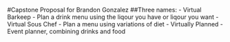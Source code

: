 #Capstone Proposal for Brandon Gonzalez
##Three names:
    - Virtual Barkeep
        - Plan a drink menu using the liqour you have or liqour you want
    - Virtual Sous Chef
        - Plan a menu using variations of diet
    - Virtually Planned
        - Event planner, combining drinks and food